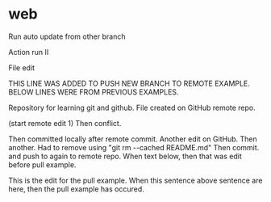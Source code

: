 # web
Run auto update from other branch

Action run II

File edit

THIS LINE WAS ADDED TO PUSH NEW BRANCH TO REMOTE EXAMPLE.
BELOW LINES WERE FROM PREVIOUS EXAMPLES.

Repository for learning git and github.
File created on GitHub remote repo. 

(start remote edit 1)
Then conflict.

Then committed locally after remote commit.
Another edit on GitHub. Then another.
Had to remove using "git rm --cached README.md"
Then commit. and push to again to remote repo.
When text below, then that was edit before pull example.

This is the edit for the pull example.
When this sentence above sentence are here, then the pull example has occured.

